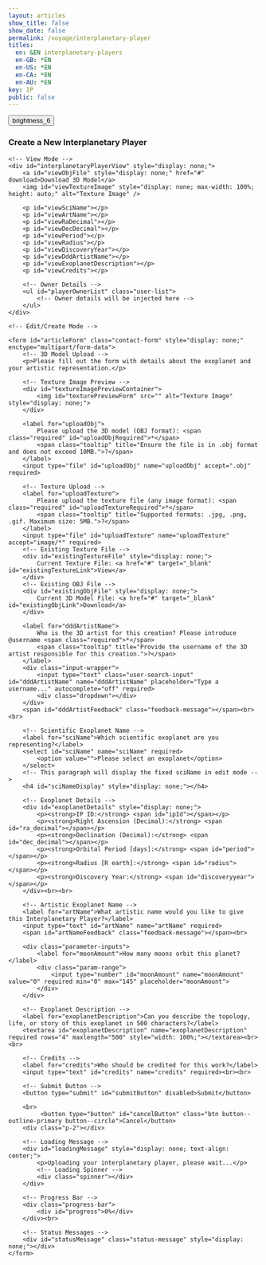 ```yaml
---
layout: articles
show_title: false
show_date: false
permalink: /voyage/interplanetary-player
titles:
  en: &EN interplanetary-players
  en-GB: *EN
  en-US: *EN
  en-CA: *EN
  en-AU: *EN
key: IP
public: false
---
```


<div class="form-container">
    <div class="button-container">
        <div class="back-button-container">
            <a href="/voyage" title="Back to Voyage">
                <button id="backButton" class="btn button--outline-primary button--circle">
                    <span class="material-symbols-outlined">brightness_6</span>
                </button>
            </a>
        </div>
        <div class="edit-button-container">
            <button id="editButton" class="btn button--outline-primary button--circle" title="Edit Interplanetary Player" style="display: none;">
                <span class="material-symbols-outlined">edit</span> 
            </button>
        </div>
    </div>
    <h3 id="formTitle">Create a New Interplanetary Player</h3>

    <!-- View Mode -->
    <div id="interplanetaryPlayerView" style="display: none;">
        <a id="viewObjFile" style="display: none;" href="#" download>Download 3D Model</a>
        <img id="viewTextureImage" style="display: none; max-width: 100%; height: auto;" alt="Texture Image" />
        
        <p id="viewSciName"></p>
        <p id="viewArtName"></p>
        <p id="viewRaDecimal"></p>
        <p id="viewDecDecimal"></p>
        <p id="viewPeriod"></p>
        <p id="viewRadius"></p>
        <p id="viewDiscoveryYear"></p>
        <p id="viewDddArtistName"></p>
        <p id="viewExoplanetDescription"></p>
        <p id="viewCredits"></p>
        
        <!-- Owner Details -->
        <ul id="playerOwnerList" class="user-list">
            <!-- Owner details will be injected here -->
        </ul>
    </div>
        
    <!-- Edit/Create Mode -->

    <form id="articleForm" class="contact-form" style="display: none;" enctype="multipart/form-data">
        <!-- 3D Model Upload -->
        <p>Please fill out the form with details about the exoplanet and your artistic representation.</p>

        <!-- Texture Image Preview -->
        <div id="textureImagePreviewContainer">
            <img id="texturePreviewForm" src="" alt="Texture Image" style="display: none;">
        </div>

        <label for="uploadObj">
            Please upload the 3D model (OBJ format): <span class="required" id="uploadObjRequired">*</span>
            <span class="tooltip" title="Ensure the file is in .obj format and does not exceed 10MB.">?</span>
        </label>
        <input type="file" id="uploadObj" name="uploadObj" accept=".obj" required>

        <!-- Texture Upload -->
        <label for="uploadTexture">
            Please upload the texture file (any image format): <span class="required" id="uploadTextureRequired">*</span>
            <span class="tooltip" title="Supported formats: .jpg, .png, .gif. Maximum size: 5MB.">?</span>
        </label>
        <input type="file" id="uploadTexture" name="uploadTexture" accept="image/*" required>
        <!-- Existing Texture File -->
        <div id="existingTextureFile" style="display: none;">
            Current Texture File: <a href="#" target="_blank" id="existingTextureLink">View</a>
        </div>
        <!-- Existing OBJ File -->
        <div id="existingObjFile" style="display: none;">
            Current 3D Model File: <a href="#" target="_blank" id="existingObjLink">Download</a>
        </div>

        <label for="dddArtistName">
            Who is the 3D artist for this creation? Please introduce @username <span class="required">*</span>
            <span class="tooltip" title="Provide the username of the 3D artist responsible for this creation.">?</span>
        </label>
        <div class="input-wrapper">
            <input type="text" class="user-search-input" id="dddArtistName" name="dddArtistName" placeholder="Type a username..." autocomplete="off" required>
            <div class="dropdown"></div>
        </div>
        <span id="dddArtistFeedback" class="feedback-message"></span><br><br>

        <!-- Scientific Exoplanet Name -->
        <label for="sciName">Which scientific exoplanet are you representing?</label>
        <select id="sciName" name="sciName" required>
            <option value="">Please select an exoplanet</option>
        </select>
        <!-- This paragraph will display the fixed sciName in edit mode -->
        <h4 id="sciNameDisplay" style="display: none;"></h4>

        <!-- Exoplanet Details -->
        <div id="exoplanetDetails" style="display: none;">
            <p><strong>IP ID:</strong> <span id="ipId"></span></p>
            <p><strong>Right Ascension (Decimal):</strong> <span id="ra_decimal"></span></p>
            <p><strong>Declination (Decimal):</strong> <span id="dec_decimal"></span></p>
            <p><strong>Orbital Period [days]:</strong> <span id="period"></span></p>
            <p><strong>Radius [R earth]:</strong> <span id="radius"></span></p>
            <p><strong>Discovery Year:</strong> <span id="discoveryyear"></span></p>
        </div><br><br>

        <!-- Artistic Exoplanet Name -->
        <label for="artName">What artistic name would you like to give this Interplanetary Player?</label>
        <input type="text" id="artName" name="artName" required>
        <span id="artNameFeedback" class="feedback-message"></span><br>

        <div class="parameter-inputs">
            <label for="moonAmount">How many moons orbit this planet?</label>
            <div class="param-range">
                <input type="number" id="moonAmount" name="moonAmount" value="0" required min="0" max="145" placeholder="moonAmount">
            </div>
        </div>

        <!-- Exoplanet Description -->
        <label for="exoplanetDescription">Can you describe the topology, life, or story of this exoplanet in 500 characters?</label>
        <textarea id="exoplanetDescription" name="exoplanetDescription" required rows="4" maxlength="500" style="width: 100%;"></textarea><br><br>

        <!-- Credits -->
        <label for="credits">Who should be credited for this work?</label>
        <input type="text" id="credits" name="credits" required><br><br>

        <!-- Submit Button -->
        <button type="submit" id="submitButton" disabled>Submit</button>

        <br>
             <button type="button" id="cancelButton" class="btn button--outline-primary button--circle">Cancel</button>
        <div class="p-2"></div>

        <!-- Loading Message -->
        <div id="loadingMessage" style="display: none; text-align: center;">
            <p>Uploading your interplanetary player, please wait...</p>
            <!-- Loading Spinner -->
            <div class="spinner"></div>
        </div>

        <!-- Progress Bar -->
        <div class="progress-bar">
            <div id="progress">0%</div>
        </div><br>

        <!-- Status Messages -->
        <div id="statusMessage" class="status-message" style="display: none;"></div>
    </form>
</div>
<div id="toastContainer"></div>

<script>
    // Define the API base URL
    const API_BASE_URL = 'http://media.maar.world:3001/api';

    // Define the file category for this form
    const FILE_CATEGORY_UPLOAD = 'interplanetaryPlayers'; // Must match the category in spacesUtils.js

    // Toast Function for User Notifications
    function showToast(message, type = 'success') {
        const toastContainer = document.getElementById('toastContainer');
        const toast = document.createElement('div');
        const toastId = `toast_${Date.now()}`;
        toast.classList.add('toast');
        toast.setAttribute('id', toastId);
        toast.setAttribute('role', 'alert');
        toast.setAttribute('aria-live', 'assertive');
        toast.setAttribute('aria-atomic', 'true');

        if (type === 'success') {
            toast.classList.add('success');
        } else if (type === 'error') {
            toast.classList.add('error');
        }

        // Close Button
        const closeBtn = document.createElement('button');
        closeBtn.classList.add('close-btn');
        closeBtn.innerHTML = '&times;';
        closeBtn.onclick = () => {
            toast.classList.remove('show');
            setTimeout(() => {
                const toastElem = document.getElementById(toastId);
                if (toastElem) {
                    toastElem.remove();
                }
            }, 500);
        };

        toast.appendChild(closeBtn);
        toast.appendChild(document.createTextNode(message));
        toastContainer.appendChild(toast);

        // Show the toast
        setTimeout(() => {
            toast.classList.add('show');
        }, 100);

        // Automatically hide the toast after 3 seconds
        setTimeout(() => {
            toast.classList.remove('show');
            setTimeout(() => {
                const toastElem = document.getElementById(toastId);
                if (toastElem) {
                    toastElem.remove();
                }
            }, 500);
        }, 3000);
    }

    // URL Parameters
    const urlParams = new URLSearchParams(window.location.search);
    let initialMode = urlParams.get('mode'); // 'edit', 'view', or null
    let playerId = urlParams.get('playerId') || ''; // Default to '' if 'playerId' is not provided.

    // Global Variables
    let playerData = null; // Holds the current player data
    let exoplanetData = {}; // Holds exoplanet data fetched from the API
    const userId = localStorage.getItem('userId'); // Retrieve the logged-in user's ID
    let isOwner = false; // Indicates if the current user is the owner of the player
    let moonAmountInput = null; // Reference to the moonAmount input
    let currentMode = 'create'; // Current mode: 'create', 'edit', 'view'

    // Initialize the form once the DOM is loaded
    document.addEventListener('DOMContentLoaded', async () => {
        setupFormListeners();
        await loadExoplanetData();
        setupArtNameValidation();

        // Determine initial mode based on URL parameters
        if (initialMode === 'edit' && playerId) {
            currentMode = 'edit';
            await loadInterplanetaryPlayersDetails(playerId);
        } else if (initialMode === 'view' && playerId) {
            currentMode = 'view';
            await loadInterplanetaryPlayersDetails(playerId);
        } else {
            currentMode = 'create';
            clearFormFields();
        }

        setFormMode(currentMode);

        // Push the initial state to history
        history.replaceState({ mode: currentMode, playerId }, '', window.location.href);
    });

    // Function to load exoplanet data from the server
    async function loadExoplanetData() {
        try {
            console.log('Fetching exoplanet data from server');
            const response = await fetch(`${API_BASE_URL}/interplanetaryplayers/fetch-exoplanet-data`);
            if (!response.ok) {
                throw new Error(`Failed to fetch exoplanet data: ${response.statusText}`);
            }
            const data = await response.json();
            console.log('Exoplanet data fetched:', data);
            
            // Check if data has success and exoplanets array
            if (data.success && Array.isArray(data.exoplanets) && data.exoplanets.length > 0) {
                const exoplanetObject = data.exoplanets[0]; // Access the first element
                console.log('Exoplanet Object:', exoplanetObject);
                exoplanetData = {}; // Initialize as an empty object

                // Iterate through the keys of the exoplanetObject to build exoplanetData
                Object.keys(exoplanetObject).forEach(ipId => {
                    console.log('Processing ipId:', ipId);
                    if (ipId !== 'undefined') { // Exclude undefined keys
                        exoplanetData[ipId] = exoplanetObject[ipId];
                    } else {
                        console.warn('Encountered undefined ipId:', exoplanetObject[ipId]);
                    }
                });

                console.log('Structured Exoplanet Data:', exoplanetData);
                populateExoplanetDropdown();
            } else {
                throw new Error('Exoplanet data is empty or not in the expected format.');
            }
        } catch (error) {
            console.error('Error loading exoplanet data:', error);
            showToast('Failed to load exoplanet data. Please refresh the page.', 'error');
        }
    }

// Function to populate the exoplanet dropdown with data fetched from the API
function populateExoplanetDropdown() {
    const selectElement = document.getElementById('sciName');
    selectElement.innerHTML = '<option value="">Please select an exoplanet</option>';

    // Iterate over the keys in exoplanetData
    Object.keys(exoplanetData).forEach(ipId => {
        const exoplanet = exoplanetData[ipId];

        // Only add to the dropdown if artName is explicitly null or the string "null"
        if (exoplanet.artName === null || exoplanet.artName === 'null') {
            const option = document.createElement('option');
            option.value = ipId; // Set ipId as the value for the option
            option.textContent = `${ipId}: ${exoplanet.sciName}`; // Display ipId and sciName
            selectElement.appendChild(option);
        }
    });

    console.log('Exoplanet dropdown populated with available exoplanets.');
}

    // Function to Clear Form Fields (Create Mode)
    function clearFormFields() {
        document.getElementById('sciName').value = '';
        document.getElementById('artName').value = '';
        document.getElementById('dddArtistName').value = '';
        document.getElementById('exoplanetDescription').value = '';
        document.getElementById('credits').value = '';
        document.getElementById('uploadObj').value = '';
        document.getElementById('uploadTexture').value = '';
        document.getElementById('moonAmount').value = '0'; // Reset moonAmount to a default value

        // Hide exoplanet details when in create mode.
        document.getElementById('exoplanetDetails').style.display = 'none';
        // Clear artName feedback
        displayArtNameFeedback('', '');
        const submitButton = document.getElementById('submitButton');
        if (submitButton) {
            submitButton.disabled = true;
        }

        // Hide existing file links and previews
        document.getElementById('existingObjFile').style.display = 'none';
        document.getElementById('existingTextureFile').style.display = 'none';
        document.getElementById('texturePreviewForm').style.display = 'none';
    }

    // Function to Set Up Form Listeners
    function setupFormListeners() {
        // Reference to moonAmount input
        moonAmountInput = document.getElementById('moonAmount');
        const cancelButton = document.getElementById('cancelButton');
        const artNameInput = document.getElementById('artName');

        // Validate moonAmount to be between 0 and 145
        moonAmountInput.addEventListener('input', function() {
            let value = parseInt(moonAmountInput.value, 10);

            if (isNaN(value) || value < 0) {
                value = 0;
            } else if (value > 145) {
                value = 145;
            }

            moonAmountInput.value = value;
        });

        // Texture Upload Preview
        document.getElementById('uploadTexture').addEventListener('change', function(event) {
            const texturePreview = document.getElementById('texturePreviewForm');
            const file = event.target.files[0];

            if (file) {
                const reader = new FileReader();
                reader.onload = function(e) {
                    texturePreview.src = e.target.result;
                    texturePreview.style.display = 'block';
                };
                reader.readAsDataURL(file);
            } else {
                const preview = document.getElementById('texturePreviewForm');
                preview.src = '';
                preview.style.display = 'none';
            }
        });

        // OBJ Upload Preview (Optional: Similar to Texture Upload)
        document.getElementById('uploadObj').addEventListener('change', function(event) {
            const objFile = event.target.files[0];
            if (objFile) {
                console.log(`OBJ file selected: ${objFile.name}`);
                // Additional preview or validation can be added here if needed
            }
        });

        // Cancel Button Event Listener
        cancelButton.addEventListener('click', function() {
            setFormMode("view");
            console.log("Canceling form editing/creation.");
        });

        // Save form data on input change
        const formElements = document.querySelectorAll('#articleForm input, #articleForm select, #articleForm textarea');

        formElements.forEach(element => {
            element.addEventListener('input', saveFormData);
        });

        // Handle form submission
        document.getElementById('articleForm').addEventListener('submit', function(event) {
            event.preventDefault();
            handleFormSubmission();
        });

        // Handle change in exoplanet selection
        document.getElementById('sciName').addEventListener('change', updateDetails);

        // Add event listeners to file inputs to monitor file selections
        const uploadObjInput = document.getElementById('uploadObj');
        const uploadTextureInput = document.getElementById('uploadTexture');

        uploadObjInput.addEventListener('change', checkFileUploads);
        uploadTextureInput.addEventListener('change', checkFileUploads);
    }

    // Function to Update Exoplanet Details on Selection Change
    function updateDetails() {
        const selectedIpId = document.getElementById('sciName').value;
        const detailsDiv = document.getElementById('exoplanetDetails');
        const exoplanet = exoplanetData[selectedIpId]; // Access exoplanet by ipId

        if (!selectedIpId || !exoplanet) {
            detailsDiv.style.display = 'none';
        } else {
            // Populate the details section with exoplanet data
            document.getElementById('ipId').textContent = selectedIpId;
            document.getElementById('ra_decimal').textContent = exoplanet.ra_decimal || 'N/A';
            document.getElementById('dec_decimal').textContent = exoplanet.dec_decimal || 'N/A';
            document.getElementById('period').textContent = exoplanet.period || 'N/A';
            document.getElementById('radius').textContent = exoplanet.radius || 'N/A';
            document.getElementById('discoveryyear').textContent = exoplanet.discoveryyear || 'N/A';
            detailsDiv.style.display = 'block';
        }
    }

    // Function to Save Form Data Locally (Optional)
    function saveFormData() {
        const formData = {
            sciName: document.getElementById('sciName').value,
            artName: document.getElementById('artName').value,
            moonAmount: document.getElementById('moonAmount').value,
            dddArtistName: document.getElementById('dddArtistName').value,
            exoplanetDescription: document.getElementById('exoplanetDescription').value,
            credits: document.getElementById('credits').value
        };
        localStorage.setItem('protoFormData', JSON.stringify(formData));
    }

    // Function to Load Saved Form Data (Optional)
    function loadFormData() {
        const savedData = JSON.parse(localStorage.getItem('protoFormData'));
        if (savedData) {
            document.getElementById('sciName').value = savedData.sciName || '';
            document.getElementById('artName').value = savedData.artName || '';
            document.getElementById('moonAmount').value = savedData.moonAmount || '0';
            document.getElementById('dddArtistName').value = savedData.dddArtistName || '';
            document.getElementById('exoplanetDescription').value = savedData.exoplanetDescription || '';
            document.getElementById('credits').value = savedData.credits || '';
        }
    }

    /**
     * Function to Handle Form Submission with Enhanced Validation
     */
    async function handleFormSubmission() {
        // In Create Mode, ensure both files are uploaded
        if (currentMode === 'create') {
            const objFile = document.getElementById('uploadObj').files[0];
            const textureFile = document.getElementById('uploadTexture').files[0];

            if (!objFile || !textureFile) {
                showToast('Please upload both the 3D model (OBJ) and the texture image before submitting.', 'error');
                return;
            }
        }

        submitForm(); // Proceed with form submission
    }

    /**
     * Function to Submit the Form for Creating or Editing an Interplanetary Player.
     */
async function submitForm() {
    disableFormInputs();

    const submitButton = document.querySelector('#articleForm button[type="submit"]');
    if (submitButton) {
        submitButton.disabled = true;
        submitButton.textContent = 'Submitting...';
    }

    const url = `${API_BASE_URL}/interplanetaryplayers`;
    console.log('Submitting form to:', url);

    let moonAmount = parseInt(document.getElementById('moonAmount').value, 10);
    moonAmount = isNaN(moonAmount) || moonAmount < 0 ? 0 : moonAmount > 145 ? 145 : moonAmount;

    const selectedIpId = document.getElementById('sciName').value;

    // Determine sciName based on selectedIpId
    let sciName = 'Unknown Exoplanet';
    if (selectedIpId && exoplanetData[selectedIpId]) {
        sciName = exoplanetData[selectedIpId].sciName || 'Unknown Exoplanet';
    }

    // Prepare initialData
    const initialData = {
        ownerId: userId,
        isPublic: false,
        ipId: selectedIpId,
        artName: document.getElementById('artName').value.trim(),
        moonAmount,
        sciName,
        ra_decimal: parseFloat(document.getElementById('ra_decimal').textContent) || 0,
        dec_decimal: parseFloat(document.getElementById('dec_decimal').textContent) || 0,
        period: parseFloat(document.getElementById('period').textContent) || 0,
        radius: parseFloat(document.getElementById('radius').textContent) || 0,
        discoveryyear: parseInt(document.getElementById('discoveryyear').textContent, 10) || 0,
        description: document.getElementById('exoplanetDescription').value.trim(),
        credits: document.getElementById('credits').value.trim(),
        dddArtistName: document.getElementById('dddArtistName').value.trim(),
        isPublic: false, // Adjust as needed
    };

    console.log('Initial data to be sent:', initialData);

    try {
        // Step 1: Submit initial data
        const initialResponse = await fetch(url, {
            method: 'POST',
            headers: {
                'Content-Type': 'application/json'
            },
            body: JSON.stringify(initialData)
        });

        const initialDataResponse = await initialResponse.json();

        if (!initialDataResponse.success) {
            throw new Error(initialDataResponse.message || 'An error occurred during submission.');
        }

        const { playerId, textureUploadURL, objUploadURL, textureKey, objKey } = initialDataResponse;

        console.log('Received presigned URLs and keys:', { playerId, textureKey, objKey });

        // Step 2: Upload files using presigned URLs
        await uploadFiles(textureUploadURL, objUploadURL);

        // Step 3: Finalize the Interplanetary Player
        await finalizeInterplanetaryPlayer(playerId, textureKey, objKey);

        // Step 4: Handle success response
        handleSuccessResponse({ playerId });

    } catch (error) {
        console.error('Error:', error);
        showToast(`Error: ${error.message}`, 'error');
    } finally {
        enableFormInputs();

        // Re-enable the submit button
        if (submitButton) {
            submitButton.disabled = false;
            submitButton.textContent = 'Submit';
        }
    }
}

/**
 * Function to Upload Files Using Presigned URLs.
 */
async function uploadFiles(textureUploadURL, objUploadURL) {
    const objFile = document.getElementById('uploadObj').files[0];
    const textureFile = document.getElementById('uploadTexture').files[0];

    /**
     * Helper function to upload a file.
     */
    async function uploadFile(url, file) {
        const response = await fetch(url, {
            method: 'PUT',
            headers: {
                'Content-Type': file.type || getMimeTypeFromFileName(file.name),
            },
            body: file,
        });

        if (!response.ok) {
            throw new Error('File upload failed.');
        }
    }

    // Upload files concurrently
    await Promise.all([
        uploadFile(objUploadURL, objFile),
        uploadFile(textureUploadURL, textureFile)
    ]);

    console.log('Files uploaded successfully.');
}
/**
 * Function to Finalize the Interplanetary Player.
 */
async function finalizeInterplanetaryPlayer(playerId, textureKey, objKey) {
    const finalizeUrl = `${API_BASE_URL}/interplanetaryplayers/finalize`;

    const finalizeData = {
        playerId,
        textureKey,
        objKey
    };

    const finalizeResponse = await fetch(finalizeUrl, {
        method: 'POST',
        headers: {
            'Content-Type': 'application/json'
        },
        body: JSON.stringify(finalizeData)
    });

    const finalizeDataResponse = await finalizeResponse.json();

    if (!finalizeDataResponse.success) {
        throw new Error(finalizeDataResponse.message || 'An error occurred during finalization.');
    }

    console.log('Interplanetary Player finalized successfully.');
}

    /**
     * Helper function to get MIME type from file name
     * @param {string} fileName - The name of the file.
     * @returns {string} - The MIME type.
     */
    function getMimeTypeFromFileName(fileName) {
        const extension = fileName.split('.').pop().toLowerCase();
        switch (extension) {
            case 'obj':
                return 'application/octet-stream';
            case 'jpg':
            case 'jpeg':
                return 'image/jpeg';
            case 'png':
                return 'image/png';
            case 'gif':
                return 'image/gif';
            default:
                return 'application/octet-stream';
        }
    }

    /**
     * Helper function to update the artistic name
     */
    async function updateArtisticName(artName, selectedIpId) {
        try {
            const response = await fetch(`${API_BASE_URL}/interplanetaryplayers/updateArtName`, {
                method: 'POST',
                headers: {
                    'Content-Type': 'application/json'
                },
                body: JSON.stringify({ ipId: selectedIpId, artName })
            });

            if (!response.ok) {
                throw new Error(`Failed to update artistic name: ${response.statusText}`);
            }

            const data = await response.json();

            if (!data.artName) {
                throw new Error('Artistic name update failed.');
            }

            console.log('Artistic name updated successfully:', data);
        } catch (error) {
            console.error('Failed to update artistic name:', error);
            throw error;
        }
    }

    // Function to Enable the Form Again (used on error)
    function enableForm() {
        document.getElementById('articleForm').querySelectorAll('input, select, textarea, button').forEach(element => {
            element.disabled = false;
        });
    }

    // Function to Handle Success Response after Creation or Editing
    function handleSuccessResponse(response) {
        // Determine the success message based on the action
        const successMessage = currentMode === 'edit'
            ? 'Interplanetary Player updated successfully!'
            : 'Interplanetary Player created successfully!';
        
        showToast(successMessage, 'success');

        // Clear form data cache
        clearProfileCache(userId);

        // Extract the new player ID from the response
        const newPlayerId = currentMode === 'edit'
            ? response.player._id // Access the player ID when editing
            : response.playerId || response.config._id; // Fall back to playerId or _id when creating

        if (newPlayerId) {
            setTimeout(() => {
                window.location.href = `/voyage/interplanetary-player?mode=view&playerId=${newPlayerId}`;
            }, 1000);
        } else {
            console.error('Player ID not found in the response.');
            showToast('Player ID missing. Please contact support.', 'error');
        }
    }

    // Function to Load Interplanetary Player Details from the Server
async function loadInterplanetaryPlayersDetails(playerId) {
    try {
        const response = await fetch(`${API_BASE_URL}/interplanetaryplayers/${playerId}`);
        if (!response.ok) {
            throw new Error(`Failed to fetch player details: ${response.statusText}`);
        }
        const data = await response.json();

        if (!data.success) {
            console.error('Error fetching player details:', data.message);
            showToast('Failed to load player details. Please try again.', 'error');
            return;
        }

        playerData = data.player;
        isOwner = playerData.ownerId === userId; // Check ownership directly

        // Display the edit button if the current user is the owner
        const editButton = document.getElementById('editButton');
        if (editButton) {
            editButton.style.display = isOwner ? 'block' : 'none';
        }

        populateEditMode(playerData);
        populateViewMode(playerData);

    } catch (error) {
        console.error('Error loading interplanetary player details:', error);
        showToast('Error loading player details. Please try again.', 'error');
    }
}
    // Function to Populate Edit Mode with Player Data
    function populateEditMode(playerData) {
        // Handle sciName: show as text and hide the selector in edit mode
        const sciNameDisplay = document.getElementById('sciNameDisplay');
        const sciNameSelect = document.getElementById('sciName');

        console.log('Player data received:', JSON.stringify(playerData, null, 2));

        if (currentMode === 'edit') {
            // Show the scientific name as plain text and hide the dropdown
            sciNameDisplay.textContent = playerData.sciName || 'Unknown Exoplanet';
            sciNameDisplay.style.display = 'block';
            sciNameSelect.style.display = 'none';
            sciNameSelect.required = false; // Remove the required attribute when hidden

            // Populate other form fields with data from playerData for editing
            document.getElementById('artName').value = playerData.artName || '';
            document.getElementById('moonAmount').value = playerData.moonAmount || '0';
            document.getElementById('ra_decimal').textContent = playerData.ra_decimal || 'N/A';
            document.getElementById('dec_decimal').textContent = playerData.dec_decimal || 'N/A';
            document.getElementById('period').textContent = playerData.period || 'N/A';
            document.getElementById('radius').textContent = playerData.radius || 'N/A';
            document.getElementById('discoveryyear').textContent = playerData.discoveryyear || 'N/A';

            // Populate 3D artist name
            const dddArtistNameField = document.getElementById('dddArtistName');
            dddArtistNameField.value = playerData.ddd?.dddArtist || '';

            // Populate exoplanet description
            document.getElementById('exoplanetDescription').value = playerData.description || '';

            // Populate credits
            document.getElementById('credits').value = playerData.credits || '';

            const baseUrl = 'https://media.maar.world';

            // Display existing OBJ file
            const existingObjFileDiv = document.getElementById('existingObjFile');
            const existingObjLink = document.getElementById('existingObjLink');
            if (playerData.ddd?.objURL) {
                const objUrl = playerData.ddd.objURL.startsWith('http')
                    ? playerData.ddd.objURL
                    : `${baseUrl}${playerData.ddd.objURL}`;
                existingObjLink.href = objUrl;
                existingObjLink.textContent = playerData.ddd.objURL.split('/').pop(); // Show file name
                existingObjFileDiv.style.display = 'block';
            } else {
                existingObjFileDiv.style.display = 'none';
            }

            // Display existing Texture file
            const existingTextureFileDiv = document.getElementById('existingTextureFile');
            const existingTextureLink = document.getElementById('existingTextureLink');
            const texturePreview = document.getElementById('texturePreviewForm');

            if (playerData.ddd?.textureURL) {
                const textureUrl = playerData.ddd.textureURL.startsWith('http')
                    ? playerData.ddd.textureURL
                    : `${baseUrl}${playerData.ddd.textureURL}`;
                existingTextureLink.href = textureUrl;
                existingTextureLink.textContent = playerData.ddd.textureURL.split('/').pop(); // Show file name
                existingTextureFileDiv.style.display = 'block';

                // Display texture image preview
                texturePreview.src = textureUrl;
                texturePreview.alt = `Texture of ${playerData.sciName || 'Exoplanet'}`;
                texturePreview.style.display = 'block';
            } else {
                existingTextureFileDiv.style.display = 'none';
                texturePreview.style.display = 'none';
            }

            // Populate artName feedback and enable submit button
            displayArtNameFeedback('', '');
            const submitButton = document.getElementById('submitButton');
            if (submitButton) {
                submitButton.disabled = false;
            }

            // In Edit Mode: Make file uploads optional
            document.getElementById('uploadObj').required = false;
            document.getElementById('uploadTexture').required = false;
        }
    }

    // Function to Populate View Mode with Player Data
function populateViewMode(playerData) {
    // Helper function to safely extract numberDecimal values
    function getNumberDecimalValue(field) {
        return field?.$numberDecimal || field || 'N/A';
    }

    // Populate the view container with data and make labels bold
    document.getElementById('viewSciName').innerHTML = `<strong>Scientific Name:</strong> ${playerData.sciName || 'N/A'}`;
    document.getElementById('viewArtName').innerHTML = `<strong>Artistic Name:</strong> ${playerData.artName || 'N/A'}`;
    document.getElementById('viewRaDecimal').innerHTML = `<strong>Right Ascension (Decimal):</strong> ${getNumberDecimalValue(playerData.ra_decimal)}`;
    document.getElementById('viewDecDecimal').innerHTML = `<strong>Declination (Decimal):</strong> ${getNumberDecimalValue(playerData.dec_decimal)}`;
    document.getElementById('viewPeriod').innerHTML = `<strong>Orbital Period [days]:</strong> ${getNumberDecimalValue(playerData.period)}`;
    document.getElementById('viewRadius').innerHTML = `<strong>Radius [R earth]:</strong> ${getNumberDecimalValue(playerData.radius)}`;
    document.getElementById('viewDiscoveryYear').innerHTML = `<strong>Discovery Year:</strong> ${getNumberDecimalValue(playerData.discoveryyear)}`;
    
    // 3D Artist with clickable link
    document.getElementById('viewDddArtistName').innerHTML = `<strong>3D Artist:</strong> ${playerData.ddd?.dddArtist ? `<a href="/xplorer/?username=${encodeURIComponent(playerData.ddd.dddArtist)}" target="_self">@${playerData.ddd.dddArtist}</a>` : 'N/A'}`;
    
    document.getElementById('viewExoplanetDescription').innerHTML = `<strong>Description:</strong> ${playerData.description || 'N/A'}`;
    document.getElementById('viewCredits').innerHTML = `<strong>Credits:</strong> ${playerData.credits || 'N/A'}`;
    
    // Download 3D Model link
    const viewObjFile = document.getElementById('viewObjFile');
    if (playerData.ddd?.objURL) {
        viewObjFile.href = playerData.ddd.objURL.startsWith('http') ? playerData.ddd.objURL : `https://media.maar.world${playerData.ddd.objURL}`;
        viewObjFile.textContent = 'Download 3D Model';
        viewObjFile.style.display = 'block';
    } else {
        viewObjFile.style.display = 'none';
    }
    
    // Texture Image
    const viewTextureImage = document.getElementById('viewTextureImage');
    if (playerData.ddd?.textureURL) {
        const textureUrl = playerData.ddd.textureURL.startsWith('http') ? playerData.ddd.textureURL : `https://media.maar.world${playerData.ddd.textureURL}`;
        viewTextureImage.src = textureUrl;
        viewTextureImage.alt = `Texture of ${playerData.sciName || 'Exoplanet'}`;
        viewTextureImage.style.display = 'block';
    } else {
        viewTextureImage.style.display = 'none';
    }
    
    // Populate Owner Details
    populatePlayerOwnerDetails(playerData.ownerDetails);
}

    /**
        * Function to Populate the Interplanetary Player Owner Details
        */
        function populatePlayerOwnerDetails(ownerDetails) {
        const playerOwnerList = document.getElementById('playerOwnerList');

        if (ownerDetails) {
            playerOwnerList.innerHTML = `
            <li class="user-list-item">
                <div class="user-profile-pic">
                <img src="${ownerDetails.profileImage || '/default_profile.png'}" alt="${ownerDetails.username}">
                </div>
                <div class="user-details">
                <div class="user-display-name">${ownerDetails.displayName || 'Unknown'}</div>
                <div class="user-username">
                    <a href="/xplorer/?username=${encodeURIComponent(ownerDetails.username)}" target="_self">
                    @${ownerDetails.username || 'Unknown'}
                    </a>
                </div>
                </div>
            </li>`;
        } else {
            playerOwnerList.innerHTML = '<li>No owner details available.</li>';
        }
        }

    /**
        * Function to Clear Cached Profiles.
        */
    function clearProfileCache(userId) {
        if (typeof lscache === 'undefined') {
            console.warn('lscache is not available. Skipping cache clearing.');
            return;
        }

        const cacheKey = `profile_${userId}`;
        const cachedProfile = lscache.get(cacheKey);
        if (cachedProfile) {
            lscache.remove(cacheKey);
            console.log('Profile cache cleared for user');
        } else {
            console.log('No cache found for user');
        }
    }

    // Function to Toggle Between Edit and View Modes
function toggleEditMode() {
    if (currentMode === 'view') {
        if (playerData) { // Ensure playerData is loaded
            updateURL('edit', playerId);
            setFormMode('edit');
        } else {
            showToast('Player data is still loading. Please wait...', 'error');
            console.warn('Attempted to switch to edit mode before playerData was loaded.');
        }
    } else if (currentMode === 'edit') {
        setFormMode('view');
        updateURL('view', playerId);
        loadInterplanetaryPlayersDetails(playerId); // Reload data to discard changes
    }
}

    /**
        * Function to Set the Current Mode (View, Edit, Create)
        */
async function setFormMode(newMode) {
    currentMode = newMode;
    const isViewMode = currentMode === 'view';
    const isEditMode = currentMode === 'edit';
    const isCreateMode = currentMode === 'create';

    const articleForm = document.getElementById('articleForm');
    const interplanetaryPlayerView = document.getElementById('interplanetaryPlayerView');
    const editButton = document.getElementById('editButton');

    if (isViewMode) {
        interplanetaryPlayerView.style.display = 'block';
        articleForm.style.display = 'none';

        // Update Edit Button to show 'Edit' icon and title
        if (editButton) {
            editButton.innerHTML = `<span class="material-symbols-outlined">edit</span>`;
            editButton.title = 'Edit Interplanetary Player';
            editButton.style.display = isOwner ? 'block' : 'none';
        }

    } else if (isEditMode) {
        interplanetaryPlayerView.style.display = 'none';
        articleForm.style.display = 'block';

        // Update Edit Button to show 'View' icon and title
        if (editButton) {
            editButton.innerHTML = `<span class="material-symbols-outlined">visibility</span>`;
            editButton.title = 'View Interplanetary Player';
            editButton.style.display = 'block';
        }

        if (playerId) {
            await loadInterplanetaryPlayersDetails(playerId);
        }
    } else if (isCreateMode) {
        interplanetaryPlayerView.style.display = 'none';
        articleForm.style.display = 'block';
        if (editButton) {
            editButton.style.display = 'none';
        }
    }
}

    // Function to Update the URL Without Reloading the Page
    function updateURL(mode, playerId) {
        const newURL = `/voyage/interplanetary-player?mode=${mode}&playerId=${playerId}`;
        if (history.pushState) {
            history.pushState({ mode, playerId }, '', newURL);
        } else {
            // Fallback for older browsers
            window.location.href = newURL;
        }
    }

    // Event Listener for Edit Button
    const editButtonElement = document.getElementById('editButton');
    if (editButtonElement) {
        editButtonElement.addEventListener('click', function(event) {
            event.preventDefault(); // Prevent default button behavior
            toggleEditMode(); // Toggle between view and edit modes
        });
    }

    // Handle Browser Navigation (Back/Forward)
    window.addEventListener('popstate', (event) => {
        if (event.state) {
            setFormMode(event.state.mode);
        } else {
            // Default to view mode if no state is available
            setFormMode('view');
        }
    });

    /**
     * Function to Check the Availability of artName.
     */
    async function checkArtNameAvailability(artName, excludeId = '') {
        const submitButton = document.querySelector('#articleForm button[type="submit"]');
        if (!artName.trim()) {
            displayArtNameFeedback('Artistic Name is required.', 'error');
            if (submitButton) {
                submitButton.disabled = true;
            }
            return false;
        }

        try {
            const params = new URLSearchParams({ name: artName.trim() });
            if (excludeId) {
                params.append('excludeId', excludeId);
            }

            // Ensure the endpoint matches the backend route
            const response = await fetch(`${API_BASE_URL}/interplanetaryplayers/checkArtName?${params.toString()}`);

            if (response.status === 200) {
                const data = await response.json();
                if (data.success) {
                    displayArtNameFeedback('Artistic Name is available.', 'success');
                    if (submitButton) {
                        submitButton.disabled = false;
                    }
                    return true;
                } else {
                    displayArtNameFeedback('Error checking name. Please try again.', 'error');
                    if (submitButton) {
                        submitButton.disabled = true;
                    }
                    return false;
                }
            } else if (response.status === 409) {
                // Handle 409 Conflict gracefully without logging
                displayArtNameFeedback('Artistic Name is already taken.', 'error');
                showToast('Please choose a different Artistic Name.', 'error');

                if (submitButton) {
                    submitButton.disabled = true;
                }
                return false;
            } else {
                // Handle other unexpected statuses
                displayArtNameFeedback('Error checking name. Please try again.', 'error');
                if (submitButton) {
                    submitButton.disabled = true;
                }
                return false;
            }
        } catch (error) {
            // Only log unexpected errors
            console.error('Error checking artName availability:', error);
            displayArtNameFeedback('Error checking name. Please try again.', 'error');
            if (submitButton) {
                submitButton.disabled = true;
            }
            return false;
        }
    }

    /**
        * Function to Display Feedback Messages for artName.
        */
    function displayArtNameFeedback(message, type) {
        const feedbackElem = document.getElementById('artNameFeedback');
        const artNameInput = document.getElementById('artName');

        feedbackElem.textContent = message;
        feedbackElem.className = 'feedback-message'; // Reset classes

        artNameInput.classList.remove('feedback-success', 'feedback-error'); // Reset classes

        if (type === 'success') {
            feedbackElem.classList.add('feedback-success');
            artNameInput.classList.add('feedback-success');
        } else if (type === 'error') {
            feedbackElem.classList.add('feedback-error');
            artNameInput.classList.add('feedback-error');
        }
    }

    /**
     * Function to Check if Both Files are Uploaded in Create Mode
     */
    function checkFileUploads() {
        if (currentMode !== 'create') {
            return; // Only enforce in create mode
        }

        const objFile = document.getElementById('uploadObj').files[0];
        const textureFile = document.getElementById('uploadTexture').files[0];
        const submitButton = document.getElementById('submitButton');

        if (objFile && textureFile) {
            submitButton.disabled = false;
        } else {
            submitButton.disabled = true;
        }
    }

    // Function to Disable All Form Inputs
    function disableFormInputs() {
        const form = document.getElementById('articleForm');
        if (form) {
            const inputs = form.querySelectorAll('input, select, textarea, button');
            inputs.forEach(input => {
                input.disabled = true;
            });
        }
    }

    // Function to Enable All Form Inputs
    function enableFormInputs() {
        const form = document.getElementById('articleForm');
        if (form) {
            const inputs = form.querySelectorAll('input, select, textarea, button');
            inputs.forEach(input => {
                input.disabled = false;
            });
        }
    }

    // Function to Reset the Form After Submission
    function resetForm() {
        enableFormInputs();
        const submitButton = document.querySelector('#articleForm button[type="submit"]');
        if (submitButton) {
            submitButton.disabled = false;
            submitButton.textContent = 'Submit';
        }
        document.getElementById('loadingMessage').style.display = 'none';
    }

    /**
     * Function to Set Up artName Validation with Debounce
     */
    function setupArtNameValidation() {
        const artNameInput = document.getElementById('artName');

        let debounceTimeout = null;

        // Debounce function to limit the number of API calls
        artNameInput.addEventListener('input', () => {
            clearTimeout(debounceTimeout);
            debounceTimeout = setTimeout(async () => {
                const artName = artNameInput.value;
                const excludeId = currentMode === 'edit' ? playerId : '';
                await checkArtNameAvailability(artName, excludeId);
            }, 500); // Wait for 500ms after the user stops typing
        });

        // Also check on blur (when the user leaves the field)
        artNameInput.addEventListener('blur', async () => {
            const artName = artNameInput.value;
            const excludeId = currentMode === 'edit' ? playerId : '';
            await checkArtNameAvailability(artName, excludeId);
        });
    }
</script>
